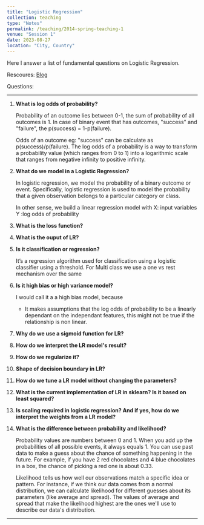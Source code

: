 ```yaml
---
title: "Logistic Regression"
collection: teaching
type: "Notes"
permalink: /teaching/2014-spring-teaching-1
venue: "Session 1"
date: 2023-08-27
location: "City, Country"
---
```


Here I answer a list of fundamental questions on Logistic Regression.

Rescoures: [Blog](https://yury-zablotski.netlify.app//post/from-odds-to-probability/)

Questions:

---
1. **What is log odds of probability?**

    Probability of an outcome lies between 0-1, the sum of probability of all outcomes is 1. In case of binary event that has outcomes, "success" and "failure", the p(success) = 1-p(failure). 

    Odds of an outcome eg: "success" can be calculate as p(success)/p(failure). The log odds of a probability is a way to transform a probability value (which ranges from 0 to 1) into a logarithmic scale that ranges from negative infinity to positive infinity. 

2. **What do we model in a Logistic Regression?**

    In logistic regression, we model the probability of a binary outcome or event. Specifically, logistic regression is used to model the probability that a given observation belongs to a particular category or class.
    
    In other sense, we build a linear regression model with 
    X: input variables
    Y :log odds of probability

    

3. **What is the loss function?**


4. **What is the ouput of LR?**




5. **Is it classification or regression?**


    It’s a regression algorithm used for classification using a logistic classifier using a threshold. For Multi class we use a one vs rest mechanism over the same 


6. **Is it high bias or high variance model?**

    I would call it a a high bias model, because
    - It makes assumptions that the log odds of probability to be a linearly dependant on the independant features, this might not be true if the relationship is non linear.   
  



7. **Why do we use a sigmoid function for LR?**


8. **How do we interpret the LR model's result?**


9. **How do we regularize it?**


10. **Shape of decision boundary in LR?**


11. **How do we tune a LR model without changing the parameters?**


12. **What is the current implementation of LR in sklearn? Is it based on least squared?**


13. **Is scaling required in logistic regression? And if yes, how  do we interpret the weights from a LR model?**


14. **What is the difference between probability and likelihood?**
    
    Probability values are numbers between 0 and 1. When you add up the probabilities of all possible events, it always equals 1. You can use past data to make a guess about the chance of something happening in the future. For example, if you have 2 red chocolates and 4 blue chocolates in a box, the chance of picking a red one is about 0.33.

    Likelihood tells us how well our observations match a specific idea or pattern. For instance, if we think our data comes from a normal distribution, we can calculate likelihood for different guesses about its parameters (like average and spread). The values of average and spread that make the likelihood highest are the ones we'll use to describe our data's distribution.

---



